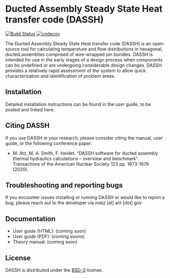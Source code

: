 # Ducted Assembly Steady State Heat transfer code (DASSH)

[![Build Status](https://travis-ci.com/dassh-dev/dassh.svg?token=9JiRbxest2oH9X8ijsPq&branch=master)](https://travis-ci.com/github/dassh-dev/dassh)
[![codecov](https://codecov.io/gh/dassh-dev/dassh/branch/master/graph/badge.svg)](https://app.codecov.io/gh/dassh-dev/dassh)


The Ducted Assembly Steady State Heat transfer code (DASSH) is an open-source tool for calculating temperature and flow distributions in hexagonal, ducted assemblies comprised of wire-wrapped pin bundles. DASSH is intended for use in the early stages of a design process when components can be undefined or are undergoing considerable design changes. DASSH provides a relatively rapid assessment of the system to allow quick characterization and identification of problem areas. 

## Installation
Detailed installation instructions can be found in the user guide, to be posted and linked here.

## Citing DASSH
If you use DASSH in your research, please consider citing the manual, user guide, or the following conference paper:
* M. Atz, M. A. Smith, F. Heidet. “DASSH software for ducted assembly thermal hydraulics calculations – overview and benchmark”. Transactions of the American Nuclear Society 123 pp. 1673-1676 (2020).

## Troubleshooting and reporting bugs
If you encounter issues installing or running DASSH or would like to report a bug, please reach out to the developer via matz [at] anl [dot] gov

## Documentation
* User guide (HTML): (coming soon)
* User guide (PDF): (coming soonn)
* Theory manual: (coming soon)

## License
DASSH is distributed under the [BSD-3](https://opensource.org/licenses/BSD-3-Clause) license.
